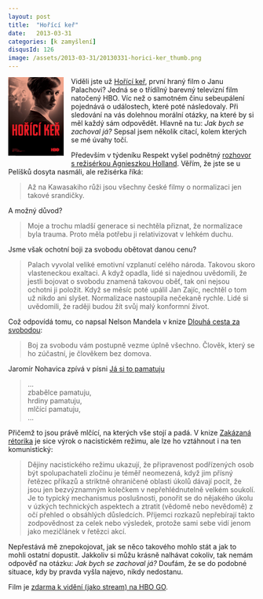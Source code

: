 ```yaml
---
layout: post
title:  "Hořící keř"
date:   2013-03-31
categories: [k zamyšlení]
disqusId: 126
image: /assets/2013-03-31/20130331-horici-ker_thumb.png
---
```

<a href="/assets/2013-03-31/20130331-horici-ker.png"><img src="/assets/2013-03-31/20130331-horici-ker_thumb.png" align="left" style="margin: 0px 15px 15px 0px"></a>Viděli jste už <a href="http://www.csfd.cz/film/313105-horici-ker/">Hořící keř</a>, první hraný film o Janu Palachovi? Jedná se o třídílný barevný televizní film natočený HBO. Víc než o samotném činu sebeupálení pojednává o událostech, které poté následovaly. Při sledování na vás dolehnou morální otázky, na které by si měl každý sám odpovědět. Hlavně na tu: <i>Jak bych se zachoval já?</i> Sepsal jsem několik citací, kolem kterých se mé úvahy točí.
<!--more-->

Především v týdeníku Respekt vyšel podnětný <a href="http://respekt.ihned.cz/c1-59194770-polakum-se-libi-vase-marnivost-a-amoralnost">rozhovor s režisérkou Agnieszkou Holland</a>. Věřím, že jste se u Pelíšků dosyta nasmáli, ale režisérka říká:

> Až na Kawasakiho růži jsou všechny české filmy o normalizaci jen takové srandičky.

A možný důvod?

> Moje a trochu mladší generace si nechtěla přiznat, že normalizace byla trauma. Proto měla potřebu ji relativizovat v lehkém duchu.

Jsme však ochotní boji za svobodu obětovat danou cenu?

> Palach vyvolal veliké emotivní vzplanutí celého národa. Takovou skoro vlasteneckou exaltaci. A když opadla, lidé si najednou uvědomili, že 
jestli bojovat o svobodu znamená takovou oběť, tak oni nejsou ochotni ji položit. Když se měsíc poté upálil Jan Zajíc, nechtěl o tom už nikdo ani slyšet. Normalizace nastoupila nečekaně rychle. Lidé si uvědomili, že raději budou žít svůj malý konformní život.

Což odpovídá tomu, co napsal Nelson Mandela v knize <a href="https://plus.google.com/107399094493317618479/posts/GLRPEtnM6TU">Dlouhá cesta za svobodou</a>:

> Boj za svobodu vám postupně vezme úplně všechno. Člověk, který se ho zúčastní, je člověkem bez domova.

Jaromír Nohavica zpívá v písni <a href="http://www.nohavica.cz/cz/tvorba/texty/ja_si_to_pamatuju.htm">Já si to pamatuju</a> 

>...  
zbabělce pamatuju,  
hrdiny pamatuju,  
mlčící pamatuju,  
…

Přičemž to jsou právě mlčící, na kterých vše stojí a padá. V knize <a href="http://www.kosmas.cz/detail.asp?cislo=145601&amp;afil=1102">Zakázaná rétorika</a> je sice výrok o nacistickém režimu, ale lze ho vztáhnout i na ten komunistický:

> Dějiny nacistického režimu ukazují, že připravenost podřízených osob být spolupachateli zločinu je téměř neomezená, když jim přísný řetězec 
příkazů a striktně ohraničené oblasti úkolů dávají pocit, že jsou jen bezvýznamným kolečkem v nepřehlédnutelně velkém soukolí. Je to typický mechanismus poslušnosti, ponořit se do nějakého úkolu v úzkých technických aspektech a ztratit (vědomě nebo nevědomě) z očí přehled o obsáhlých důsledcích. Příjemci rozkazů nepřebírají takto zodpovědnost za celek nebo výsledek, protože sami sebe vidí jenom jako mezičlánek v řetězci akcí.

Nepřestává mě znepokojovat, jak se něco takového mohlo stát a jak to mohli ostatní dopustit. Jakkoliv si můžu krásně nalhávat cokoliv, tak nemám odpověď na otázku: <i>Jak bych se zachoval já?</i> Doufám, že se do podobné situace, kdy by pravda vyšla najevo, nikdy nedostanu.

Film je <a href="http://www.hbogo.cz/redirect/11950">zdarma k vidění (jako stream) na HBO GO</a>.
